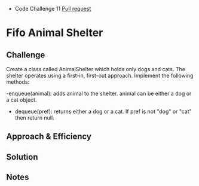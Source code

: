 - Code Challenge 11 [Pull request](https://github.com/Chris-Bortel/data-structures-and-algorithms/pull/43)

# Fifo Animal Shelter

<!-- Short summary or background information -->

## Challenge

<!-- Description of the challenge -->

Create a class called AnimalShelter which holds only dogs and cats. The shelter operates using a first-in, first-out approach.
Implement the following methods:

-enqueue(animal): adds animal to the shelter. animal can be either a dog or a cat object.

- dequeue(pref): returns either a dog or a cat. If pref is not "dog" or "cat" then return null.

## Approach & Efficiency

<!-- What approach did you take? Why? What is the Big O space/time for this approach? -->

## Solution

<!-- Embedded whiteboard image -->

<!-- ![Fifo Animal Shelter]() -->

## Notes
